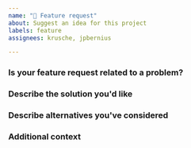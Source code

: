 ```yaml
---
name: "🚀 Feature request"
about: Suggest an idea for this project
labels: feature
assignees: krusche, jpbernius

---
```


### Is your feature request related to a problem?
<!-- Please describe. A clear and concise description of what the problem is. Ex. I'm always frustrated when [...] -->

### Describe the solution you'd like
<!-- A clear and concise description of what you want to happen. -->

### Describe alternatives you've considered
<!-- A clear and concise description of any alternative solutions or features you've considered. -->

### Additional context
<!-- Add any other context or screenshots about the feature request here. -->
